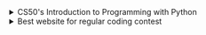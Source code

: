 <details>
- youtube link:
https://www.youtube.com/watch?v=OvKCESUCWII&list=PLhQjrBD2T3817j24-GogXmWqO5Q5vYy0V<br>

<summary> CS50's Introduction to Programming with Python </summary>
About<br>
An introduction to programming using a language called Python. Learn how to read and write code as well as how to test and "debug" it. Designed for students with and without prior programming experience who'd like to learn Python specifically. Learn about functions, arguments, and return values (oh my!); variables and types; conditions and Boolean expressions; loops; and objects and methods. Plus exceptions, file I/O, and libraries. Hands-on opportunities for lots of practice. Exercises inspired by real-world programming problems.<br>

Timeline: June-December<br>
Link: https://learning.edx.org/course/course-v1:HarvardX+CS50P+Python <br>
</details>



<details>
<summary>Best website for regular coding contest</summary>
<br>
Official Website- <br>
https://clist.by/
<br>

</details>

